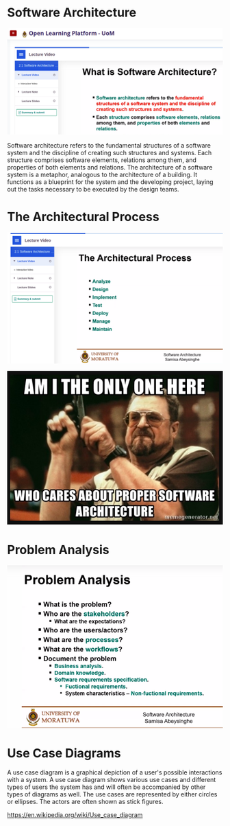 # Software Architecture

![Architecture](archi.png)

Software architecture refers to the fundamental structures of a software system and the discipline of creating such structures and systems. Each structure comprises software elements, relations among them, and properties of both elements and relations. The architecture of a software system is a metaphor, analogous to the architecture of a building. It functions as a blueprint for the system and the developing project, laying out the tasks necessary to be executed by the design teams.

# The Architectural Process

![Process](process.png)

![Am I](ami.png)

# Problem Analysis

![Analysis](analysis.png)

# Use Case Diagrams

A use case diagram is a graphical depiction of a user's possible interactions with a system. A use case diagram shows various use cases and different types of users the system has and will often be accompanied by other types of diagrams as well. The use cases are represented by either circles or ellipses. The actors are often shown as stick figures.

https://en.wikipedia.org/wiki/Use_case_diagram